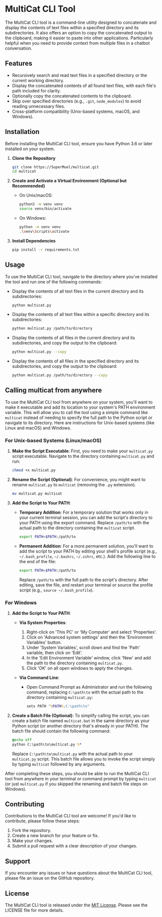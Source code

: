 # MultiCat CLI Tool

The MultiCat CLI tool is a command-line utility designed to concatenate and display the contents of text files within a specified directory and its subdirectories. It also offers an option to copy the concatenated output to the clipboard, making it easier to paste into other applications. Particularly helpful when you need to provide context from multiple files in a chatbot conversation.

## Features

- Recursively search and read text files in a specified directory or the current working directory.
- Display the concatenated contents of all found text files, with each file's path included for clarity.
- Optionally copy the concatenated contents to the clipboard.
- Skip over specified directories (e.g., `.git`, `node_modules`) to avoid reading unnecessary files.
- Cross-platform compatibility (Unix-based systems, macOS, and Windows).

## Installation

Before installing the MultiCat CLI tool, ensure you have Python 3.6 or later installed on your system.

1. **Clone the Repository**

   ```bash
   git clone https://SuperMuel/multicat.git
   cd multicat
   ```

2. **Create and Activate a Virtual Environment (Optional but Recommended)**

   - On Unix/macOS:
     ```bash
     python3 -m venv venv
     source venv/bin/activate
     ```
   - On Windows:
     ```bash
     python -m venv venv
     .\venv\Scripts\activate
     ```

3. **Install Dependencies**

   ```bash
   pip install -r requirements.txt
   ```

## Usage

To use the MultiCat CLI tool, navigate to the directory where you've installed the tool and run one of the following commands:

- Display the contents of all text files in the current directory and its subdirectories:

  ```bash
  python multicat.py
  ```

- Display the contents of all text files within a specific directory and its subdirectories:

  ```bash
  python multicat.py /path/to/directory
  ```

- Display the contents of all files in the current directory and its subdirectories, and copy the output to the clipboard:

  ```bash
  python multicat.py --copy
  ```

- Display the contents of all files in the specified directory and its subdirectories, and copy the output to the clipboard:

  ```bash
  python multicat.py /path/to/directory --copy
  ```

## Calling multicat from anywhere

To use the MultiCat CLI tool from anywhere on your system, you'll want to make it executable and add its location to your system's PATH environment variable. This will allow you to call the tool using a simple command like `multicat` instead of needing to specify the full path to the Python script or navigate to its directory. Here are instructions for Unix-based systems (like Linux and macOS) and Windows.

### For Unix-based Systems (Linux/macOS)

1. **Make the Script Executable**: First, you need to make your `multicat.py` script executable. Navigate to the directory containing `multicat.py` and run:

   ```bash
   chmod +x multicat.py
   ```

2. **Rename the Script (Optional)**: For convenience, you might want to rename `multicat.py` to `multicat` (removing the `.py` extension).

   ```bash
   mv multicat.py multicat
   ```

3. **Add the Script to Your PATH**:

   - **Temporary Addition**: For a temporary solution that works only in your current terminal session, you can add the script's directory to your PATH using the export command. Replace `/path/to` with the actual path to the directory containing the `multicat` script.

     ```bash
     export PATH=$PATH:/path/to
     ```

   - **Permanent Addition**: For a more permanent solution, you'll want to add the script to your PATH by editing your shell's profile script (e.g., `~/.bash_profile`, `~/.bashrc`, `~/.zshrc`, etc.). Add the following line to the end of the file:

     ```bash
     export PATH=$PATH:/path/to
     ```

     Replace `/path/to` with the full path to the script's directory. After editing, save the file, and restart your terminal or source the profile script (e.g., `source ~/.bash_profile`).

### For Windows

1. **Add the Script to Your PATH**:

   - **Via System Properties**:

     1. Right-click on 'This PC' or 'My Computer' and select 'Properties'.
     2. Click on 'Advanced system settings' and then the 'Environment Variables' button.
     3. Under 'System Variables', scroll down and find the 'Path' variable, then click on 'Edit'.
     4. In the 'Edit Environment Variable' window, click 'New' and add the path to the directory containing `multicat.py`.
     5. Click 'OK' on all open windows to apply the changes.

   - **Via Command Line**:

     - Open Command Prompt as Administrator and run the following command, replacing `C:\path\to` with the actual path to the directory containing `multicat.py`:

       ```cmd
       setx PATH "%PATH%;C:\path\to"
       ```

2. **Create a Batch File (Optional)**: To simplify calling the script, you can create a batch file named `multicat.bat` in the same directory as your Python script (or another directory that's already in your PATH). The batch file should contain the following command:

   ```bat
   @echo off
   python C:\path\to\multicat.py %*
   ```

   Replace `C:\path\to\multicat.py` with the actual path to your `multicat.py` script. This batch file allows you to invoke the script simply by typing `multicat` followed by any arguments.

After completing these steps, you should be able to run the MultiCat CLI tool from anywhere in your terminal or command prompt by typing `multicat` (or just `multicat.py` if you skipped the renaming and batch file steps on Windows).

## Contributing

Contributions to the MultiCat CLI tool are welcome! If you'd like to contribute, please follow these steps:

1. Fork the repository.
2. Create a new branch for your feature or fix.
3. Make your changes.
4. Submit a pull request with a clear description of your changes.

## Support

If you encounter any issues or have questions about the MultiCat CLI tool, please file an issue on the GitHub repository.

## License

The MultiCat CLI tool is released under the [MIT License](LICENSE). Please see the LICENSE file for more details.
